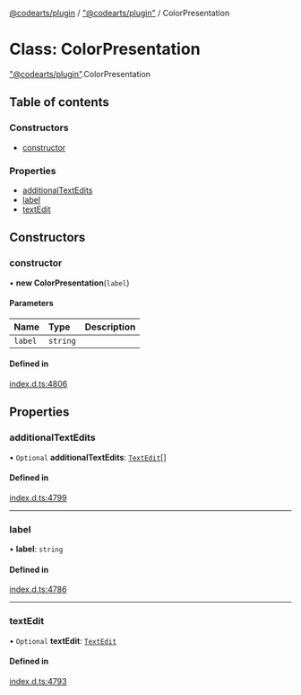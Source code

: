 [@codearts/plugin](../README.md) / ["@codearts/plugin"](../modules/_codearts_plugin_.md) / ColorPresentation

# Class: ColorPresentation

["@codearts/plugin"](../modules/_codearts_plugin_.md).ColorPresentation

## Table of contents

### Constructors

- [constructor](codearts_plugin_.ColorPresentation.md#constructor)

### Properties

- [additionalTextEdits](codearts_plugin_.ColorPresentation.md#additionaltextedits)
- [label](codearts_plugin_.ColorPresentation.md#label)
- [textEdit](codearts_plugin_.ColorPresentation.md#textedit)

## Constructors

### constructor

• **new ColorPresentation**(`label`)

#### Parameters

| Name | Type | Description |
| :------ | :------ | :------ |
| `label` | `string` |  |

#### Defined in

[index.d.ts:4806](https://github.com/huaweicloud/cloudide-plugin-api/blob/84e382d/index.d.ts#L4806)

## Properties

### additionalTextEdits

• `Optional` **additionalTextEdits**: [`TextEdit`](codearts_plugin_.TextEdit.md)[]

#### Defined in

[index.d.ts:4799](https://github.com/huaweicloud/cloudide-plugin-api/blob/84e382d/index.d.ts#L4799)

___

### label

• **label**: `string`

#### Defined in

[index.d.ts:4786](https://github.com/huaweicloud/cloudide-plugin-api/blob/84e382d/index.d.ts#L4786)

___

### textEdit

• `Optional` **textEdit**: [`TextEdit`](codearts_plugin_.TextEdit.md)

#### Defined in

[index.d.ts:4793](https://github.com/huaweicloud/cloudide-plugin-api/blob/84e382d/index.d.ts#L4793)
